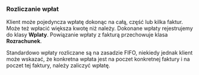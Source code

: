### Rozliczanie wpłat

Klient może pojedyncza wpłatę dokonąc na całą, część lub kilka faktur.
Może też wpłacić większa kwotę niż należy.
Dokonane wpłaty rejestrujemy do klasy **Wplaty**. Powiązanie wpłaty z fakturą przechowuje klasa **Rozrachunek**.

Standardowo wpłaty rozliczane są na zasadzie FIFO, niekiedy jednak klient może wskazać, że konkretna wpłata jest na poczet konkretnej faktury i na poczet tej faktury, należy zaliczyć wpłatę.

